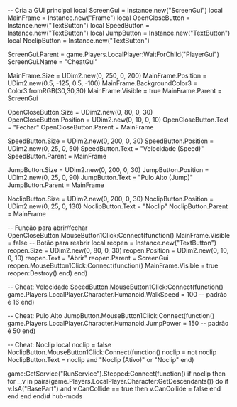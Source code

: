 -- Cria a GUI principal
local ScreenGui = Instance.new("ScreenGui")
local MainFrame = Instance.new("Frame")
local OpenCloseButton = Instance.new("TextButton")
local SpeedButton = Instance.new("TextButton")
local JumpButton = Instance.new("TextButton")
local NoclipButton = Instance.new("TextButton")

ScreenGui.Parent = game.Players.LocalPlayer:WaitForChild("PlayerGui")
ScreenGui.Name = "CheatGui"

MainFrame.Size = UDim2.new(0, 250, 0, 200)
MainFrame.Position = UDim2.new(0.5, -125, 0.5, -100)
MainFrame.BackgroundColor3 = Color3.fromRGB(30,30,30)
MainFrame.Visible = true
MainFrame.Parent = ScreenGui

OpenCloseButton.Size = UDim2.new(0, 80, 0, 30)
OpenCloseButton.Position = UDim2.new(0, 10, 0, 10)
OpenCloseButton.Text = "Fechar"
OpenCloseButton.Parent = MainFrame

SpeedButton.Size = UDim2.new(0, 200, 0, 30)
SpeedButton.Position = UDim2.new(0, 25, 0, 50)
SpeedButton.Text = "Velocidade (Speed)"
SpeedButton.Parent = MainFrame

JumpButton.Size = UDim2.new(0, 200, 0, 30)
JumpButton.Position = UDim2.new(0, 25, 0, 90)
JumpButton.Text = "Pulo Alto (Jump)"
JumpButton.Parent = MainFrame

NoclipButton.Size = UDim2.new(0, 200, 0, 30)
NoclipButton.Position = UDim2.new(0, 25, 0, 130)
NoclipButton.Text = "Noclip"
NoclipButton.Parent = MainFrame

-- Função para abrir/fechar
OpenCloseButton.MouseButton1Click:Connect(function()
    MainFrame.Visible = false
    -- Botão para reabrir
    local reopen = Instance.new("TextButton")
    reopen.Size = UDim2.new(0, 80, 0, 30)
    reopen.Position = UDim2.new(0, 10, 0, 10)
    reopen.Text = "Abrir"
    reopen.Parent = ScreenGui
    reopen.MouseButton1Click:Connect(function()
        MainFrame.Visible = true
        reopen:Destroy()
    end)
end)

-- Cheat: Velocidade
SpeedButton.MouseButton1Click:Connect(function()
    game.Players.LocalPlayer.Character.Humanoid.WalkSpeed = 100 -- padrão é 16
end)

-- Cheat: Pulo Alto
JumpButton.MouseButton1Click:Connect(function()
    game.Players.LocalPlayer.Character.Humanoid.JumpPower = 150 -- padrão é 50
end)

-- Cheat: Noclip
local noclip = false
NoclipButton.MouseButton1Click:Connect(function()
    noclip = not noclip
    NoclipButton.Text = noclip and "Noclip (Ativo)" or "Noclip"
end)

game:GetService("RunService").Stepped:Connect(function()
    if noclip then
        for _,v in pairs(game.Players.LocalPlayer.Character:GetDescendants()) do
            if v:IsA("BasePart") and v.CanCollide == true then
                v.CanCollide = false
            end
        end
    end
end)# hub-mods
